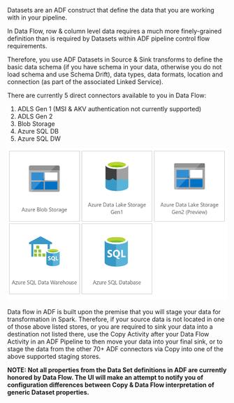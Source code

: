 Datasets are an ADF construct that define the data that you are working with in your pipeline.

In Data Flow, row & column level data requires a much more finely-grained definition than is required by Datasets within ADF pipeline control flow requirements.

Therefore, you use ADF Datasets in Source & Sink transforms to define the basic data schema (if you have schema in your data, otherwise you do not load schema and use Schema Drift), data types, data formats, location and connection (as part of the associated Linked Service).

There are currently 5 direct connectors available to you in Data Flow:

1. ADLS Gen 1 (MSI & AKV authentication not currently supported)
2. ADLS Gen 2
3. Blob Storage
4. Azure SQL DB
5. Azure SQL DW

![Scource Transformation options](../images/sources5.png "source 5")

Data flow in ADF is built upon the premise that you will stage your data for transformation in Spark. Therefore, if your source data is not located in one of those above listed stores, or you are required to sink your data into a destination not listed there, use the Copy Activity after your Data Flow Activity in an ADF Pipeline to then move your data into your final sink, or to stage the data from the other 70+ ADF connectors via Copy into one of the above supported staging stores.

**NOTE: Not all properties from the Data Set definitions in ADF are currently honored by Data Flow. The UI will make an attempt to notify you of configuration differences between Copy & Data Flow interpretation of generic Dataset properties.**
